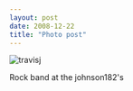 ```yaml
---
layout: post
date: 2008-12-22
title: "Photo post"
---
```

![travisj](/images/fe69aede36e69e37217cb7c470ca5e7544906c28b1fccac87dcebb0ad9d0fedd.jpg)

Rock band at the johnson182's